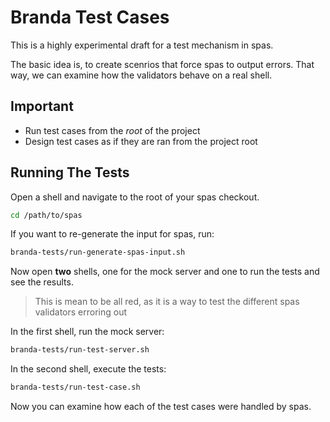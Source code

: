 # Branda Test Cases
This is a highly experimental draft for a test mechanism in spas.

The basic idea is, to create scenrios that force spas to output errors.
That way, we can examine how the validators behave on a real shell.

## Important
- Run test cases from the *root* of the project
- Design test cases as if they are ran from the project root

## Running The Tests
Open a shell and navigate to the root of your spas checkout.

```bash
cd /path/to/spas
```

If you want to re-generate the input for spas, run:

```bash
branda-tests/run-generate-spas-input.sh
```

Now open **two** shells, one for the mock server and one to run the tests and see the results.  

> This is mean to be all red, as it is a way to test the different spas validators erroring out

In the first shell, run the mock server:

```bash
branda-tests/run-test-server.sh
```

In the second shell, execute the tests:

```bash
branda-tests/run-test-case.sh
```

Now you can examine how each of the test cases were handled by spas.


